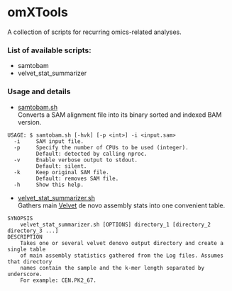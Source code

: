# omXTools
A collection of scripts for recurring omics-related analyses.

### List of available scripts:
   - samtobam
   - velvet_stat_summarizer

### Usage and details
   - [samtobam.sh](https://github.com/athieffry/omXTools/blob/master/samtobam.sh)<br>
Converts a SAM alignment file into its binary sorted and indexed BAM version.
```
USAGE: $ samtobam.sh [-hvk] [-p <int>] -i <input.sam>
  -i     SAM input file.
  -p     Specify the number of CPUs to be used (integer).
         Default: detected by calling nproc.
  -v     Enable verbose output to stdout.
         Default: silent.
  -k     Keep original SAM file.
         Default: removes SAM file.
  -h     Show this help.
```

- [velvet_stat_summarizer.sh](https://github.com/athieffry/omXTools/blob/master/velvet_stat_summarizer.sh)<br>
Gathers main [Velvet](https://www.ebi.ac.uk/~zerbino/velvet/) de novo assembly stats into one convenient table.
```
SYNOPSIS
    velvet_stat_summarizer.sh [OPTIONS] directory_1 [directory_2 directory_3 ...]
DESCRIPTION
    Takes one or several velvet denovo output directory and create a single table
    of main assembly statistics gathered from the Log files. Assumes that directory
    names contain the sample and the k-mer length separated by underscore.
    For example: CEN.PK2_67.
```
